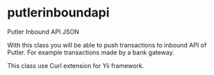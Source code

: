 # putlerinboundapi
Putler Inbound API JSON

With this class you will be able to push transactions to inbound API of Putler.
For example transactions made by a bank gateway.

This class use Curl extension for Yii framework.
